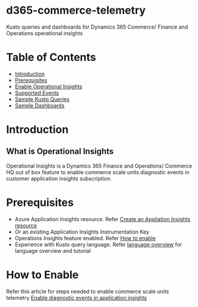 # d365-commerce-telemetry
Kusto queries and dashboards for Dynamics 365 Commerce/ Finance and Operations operational insights

# Table of Contents
- [Introduction](#what-is-operational-insights)
- [Prerequisites](#prerequisites)
- [Enable Operational Insights](#how-to-enable)
- [Supported Events](Kusto/README.md)
- [Sample Kusto Queries](Kusto/Sample/README.md)
- [Sample Dashboards](Kusto/Downloads/README.md)

# Introduction
## What is Operational Insights
Operational Insights is a Dynamics 365 Finance and Operations/ Commerce HQ out of box feature to enable commerce scale units diagnostic events in customer application insights subscription.

# Prerequisites
- Azure Application Insights resource. Refer [Create an Appliation Insights resource](https://learn.microsoft.com/en-us/azure/azure-monitor/app/create-new-resource#create-an-application-insights-resource-1)
- Or an existing Application Insights Instrumentation Key
- Operations Insights feature enabled. Refer [How to enable](#how-to-enable)
- Experience with Kusto query language. Refer [language overview](https://docs.microsoft.com/en-us/azure/kusto/query/) for language overview and tutorial

# How to Enable
Refer this article for steps needed to enable commerce scale units telemetry
[Enable diagnostic events in application insights](https://learn.microsoft.com/en-us/dynamics365/commerce/dev-itpro/retail-component-events-diagnostics-troubleshooting#enable-diagnostic-events-in-application-insights)